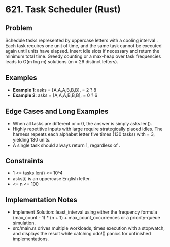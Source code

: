 # 621. Task Scheduler (Rust)

## Problem
Schedule tasks represented by uppercase letters with a cooling interval 
. Each task requires one unit of time, and the same task cannot be executed again until 
 units have elapsed. Insert idle slots if necessary and return the minimum total time. Greedy counting or a max-heap over task frequencies leads to O(m log m) solutions (m = 26 distinct letters).

## Examples
- **Example 1**: 	asks = [A,A,A,B,B,B], 
 = 2 ? 8
- **Example 2**: 	asks = [A,A,A,B,B,B], 
 = 0 ? 6

## Edge Cases and Long Examples
- When all tasks are different or 
 = 0, the answer is simply 	asks.len().
- Highly repetitive inputs with large 
 require strategically placed idles. The harness repeats each alphabet letter five times (130 tasks) with 
 = 3, yielding 130 units.
- A single task should always return 1, regardless of 
.

## Constraints
- 1 <= tasks.len() <= 10^4
- 	asks[i] is an uppercase English letter.
-   <= n <= 100

## Implementation Notes
- Implement Solution::least_interval using either the frequency formula (max_count - 1) * (n + 1) + max_count_occurrences or a priority-queue simulation.
- src/main.rs drives multiple workloads, times execution with a stopwatch, and displays the result while catching 	odo!() panics for unfinished implementations.
